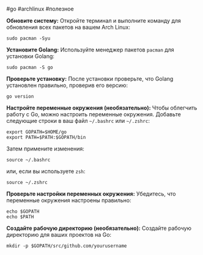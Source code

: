 #go #archlinux #полезное 

**Обновите систему:** Откройте терминал и выполните команду для обновления всех пакетов на вашем Arch Linux:
```
sudo pacman -Syu
```

**Установите Golang:** Используйте менеджер пакетов `pacman` для установки Golang:
```
sudo pacman -S go
```

**Проверьте установку:** После установки проверьте, что Golang установлен правильно, проверив его версию:
```
go version
```

**Настройте переменные окружения (необязательно):** Чтобы облегчить работу с Go, можно настроить переменные окружения. Добавьте следующие строки в ваш файл `~/.bashrc` или `~/.zshrc`:
```
export GOPATH=$HOME/go
export PATH=$PATH:$GOPATH/bin
```

Затем примените изменения:
```
source ~/.bashrc
```

или, если вы используете `zsh`:
```
source ~/.zshrc
```

**Проверьте настройки переменных окружения:** Убедитесь, что переменные окружения настроены правильно:
```
echo $GOPATH
echo $PATH
```

**Создайте рабочую директорию (необязательно):** Создайте рабочую директорию для ваших проектов на Go:
```
mkdir -p $GOPATH/src/github.com/yourusername
```